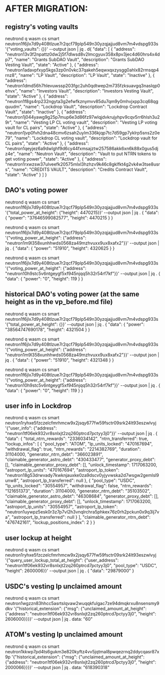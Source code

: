 # AFTER MIGRATION:

## registry's voting vaults

neutrond q wasm cs smart neutron1f6jlx7d9y408tlzue7r2qcf79plp549n30yzqjajjud8vm7m4vdspg933s '{"voting_vaults": {}}' --output json | jq .
d{
"data": [
{
"address": "neutron13v3f2npattz0dw2j5f7dlwsd8v2lmcgyuv358x8pv3jec4d60hrs4x4dp7",
"name": "Grants SubDAO Vault",
"description": "Grants SubDAO Vesting Vault",
"state": "Active"
},
{
"address": "neutron1adavpfxyp5kgs3zp0n0vkc37qakeh5eqwxqxzysgg0ahlx82rmsqp4rnz8",
"name": "LP Vault",
"description": "LP Vault",
"state": "Inactive"
},
{
"address": "neutron1dmd56h7hlevuwssp203fgc2uh0qdtwep2m735fzksuavgq3naslqp0ehvx",
"name": "Investors Vault",
"description": "Investors Vesting Vault",
"state": "Active"
},
{
"address": "neutron1f8gs4rp232ngyta3g2efwfkznymvv85du7qm9y0mhvjxpp3cq68qgquudm",
"name": "Lockdrop Vault",
"description": "Lockdrop Contract Vault",
"state": "Inactive"
},
{
"address": "neutron1j044yawg9g25p7mup6e3d86fz97wlqjdvkrujyhpv9cqv5rr6hlsh3u29r",
"name": "Vesting LP CL voting vault",
"description": "Vesting LP voting vault for CL pairs",
"state": "Active"
},
{
"address": "neutron1jvp0fvh2dna48cmv6zsah2uylm336kjqp7tc7d59gp7yklrp5sns2z0e79",
"name": "Lockdrop CL voting vault",
"description": "Lockdrop vault for CL pairs",
"state": "Active"
},
{
"address": "neutron1qeyjez6a9dwlghf9d6cy44fxmsajztw257586akk6xn6k88x0gus5djz4e",
"name": "Neutron Vault",
"description": "Vault to put NTRN tokens to get voting power",
"state": "Active"
},
{
"address": "neutron1rxwzsw37ulveefk20575mlxl3hzhzv9k46c8gklfkt4g2vk4w3tse8usrs",
"name": "CREDITS VAULT",
"description": "Credits Contract Vault",
"state": "Active"
}
]
}
## DAO's voting power

neutrond q wasm cs smart neutron1f6jlx7d9y408tlzue7r2qcf79plp549n30yzqjajjud8vm7m4vdspg933s '{"total_power_at_height":
{"height": 4470215}}' --output json | jq .
{
"data": {
"power": "37646599082577",
"height": 4470215
}
}

neutrond q wasm cs smart neutron1f6jlx7d9y408tlzue7r2qcf79plp549n30yzqjajjud8vm7m4vdspg933s '{"voting_power_at_height": {"address": "neutron1m9l358xunhhwds0568za49mzhvuxx9ux8xafx2"}}' --output json | jq .
{
"data": {
"power": "51910",
"height": 4320625
}
}

neutrond q wasm cs smart neutron1f6jlx7d9y408tlzue7r2qcf79plp549n30yzqjajjud8vm7m4vdspg933s '{"voting_power_at_height":
{"address": "neutron10h9stc5v6ntgeygf5xf945njqq5h32r54rf7kf"}}' --output json | jq .
{
"data": {
"power": "0",
"height": 119
}
}

## historical DAO's voting power (at the same height as in the vp_before.md file)

neutrond q wasm cs smart neutron1f6jlx7d9y408tlzue7r2qcf79plp549n30yzqjajjud8vm7m4vdspg933s '{"total_power_at_height":
{}}' --output json | jq .
{
"data": {
"power": "38564747690178",
"height": 4321504
}
}

neutrond q wasm cs smart neutron1f6jlx7d9y408tlzue7r2qcf79plp549n30yzqjajjud8vm7m4vdspg933s '{"voting_power_at_height":
{"address": "neutron1m9l358xunhhwds0568za49mzhvuxx9ux8xafx2"}}' --output json | jq .
{
"data": {
"power": "51910",
"height": 4321348
}
}

neutrond q wasm cs smart neutron1f6jlx7d9y408tlzue7r2qcf79plp549n30yzqjajjud8vm7m4vdspg933s '{"voting_power_at_height":
{"address": "neutron10h9stc5v6ntgeygf5xf945njqq5h32r54rf7kf"}}' --output json | jq .
{
"data": {
"power": "0",
"height": 119
}
}
## user info in Lockdrop

neutrond q wasm cs smart neutron1ryhxe5fzczelcfmrhmcw9x2jsqy677fw59fsctr09srk24lt93eszwlvyj '{"user_info": {"address": "neutron1tf06ek932vr8snlxjt2zq260ptrcd7pctyy3j0"}}' --output json | jq .
{
"data": {
"total_ntrn_rewards": "2336034142",
"ntrn_transferred": true,
"lockup_infos": [
{
"pool_type": "ATOM",
"lp_units_locked": "470167694",
"withdrawal_flag": true,
"ntrn_rewards": "2214382769",
"duration": 31104000,
"generator_ntrn_debt": "366023891",
"claimable_generator_astro_debt": "430433477",
"generator_proxy_debt": [],
"claimable_generator_proxy_debt": [],
"unlock_timestamp": 1717063200,
"astroport_lp_units": "470167694",
"astroport_lp_token": "neutron18g53drwvady7kwknjauxke0za9dscv0yjyvwska2d7wsgw2gemlsl9unw8",
"astroport_lp_transferred": null
},
{
"pool_type": "USDC",
"lp_units_locked": "30554957",
"withdrawal_flag": false,
"ntrn_rewards": "121651373",
"duration": 31104000,
"generator_ntrn_debt": "35103502",
"claimable_generator_astro_debt": "46308684",
"generator_proxy_debt": [],
"claimable_generator_proxy_debt": [],
"unlock_timestamp": 1717063200,
"astroport_lp_units": "30554957",
"astroport_lp_token": "neutron1uywpz5esk0r3z7p7vl2h3vnqlrchra5phkex76z0rh2pckun0x9q3lj7va",
"astroport_lp_transferred": null
}
],
"claimable_generator_ntrn_debt": "476742161",
"lockup_positions_index": 2
}
}

## user lockup at height

neutrond q wasm cs smart neutron1ryhxe5fzczelcfmrhmcw9x2jsqy677fw59fsctr09srk24lt93eszwlvyj '{"query_user_lockup_total_at_height": {"user_address": "neutron1tf06ek932vr8snlxjt2zq260ptrcd7pctyy3j0", "pool_type": "USDC", "height": 2600006}}' --output json | jq .
{
"data": "29879000"
}

## USDC's vesting lp unclaimed amount

neutrond q wasm cs smart neutron1wgzzn83hhcc5asrtslqvaw2wuqqkfulgac7ze94dmqkrxu8nsensmy9dkv '{"historical_extension": {"msg": {"unclaimed_amount_at_height": {"address": "neutron1tf06ek932vr8snlxjt2zq260ptrcd7pctyy3j0", "height": 2606000}}}}'
--output json | jq .
data: "60"


## ATOM's vesting lp unclaimed amount

neutrond q wasm cs smart neutron1kkwp7pd4ts6gukm3e820kyftz4vv5jqtmal8pwqezrnq2ddycqasr87x9p '{"historical_extension": {"msg": {"unclaimed_amount_at_height": {"address": "neutron1tf06ek932vr8snlxjt2zq260ptrcd7pctyy3j0", "height": 2000066}}}}'
--output json | jq .
data: "618390318"

